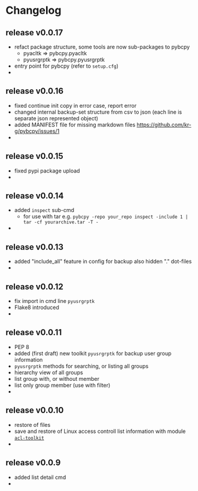 
# Changelog


## release v0.0.17

- refact package structure, some tools are now sub-packages to pybcpy
  - pyacltk => pybcpy.pyacltk
  - pyusrgrptk => pybcpy.pyusrgrptk
- entry point for pybcpy (refer to `setup.cfg`)
-


## release v0.0.16

- fixed continue init copy in error case, report error
- changed internal backup-set structure from csv to json 
 (each line is separate json represented object)
- added MANIFEST file for missing markdown files 
 https://github.com/kr-g/pybcpy/issues/1
-


## release v0.0.15

- fixed pypi package upload 
-


## release v0.0.14

- added `inspect` sub-cmd
  - for use with tar e.g. `pybcpy -repo your_repo inspect -include 1 | tar -cf yourarchive.tar -T -`
- 


## release v0.0.13

- added "include_all" feature in config for backup also hidden "." dot-files
- 


## release v0.0.12

- fix import in cmd line `pyusrgrptk`
- Flake8 introduced
- 

## release v0.0.11

- PEP 8
- added (first draft) new toolkit `pyusrgrptk` for backup user group information
- `pyusrgrptk` methods for searching, or listing all groups
- hierarchy view of all groups 
- list group with, or without member
- list only group member (use with filter)
-

## release v0.0.10

- restore of files
- save and restore of Linux access controll list information with module
 [`acl-toolkit`](https://github.com/kr-g/pybcpy/tree/master/pyacltk)
- 

## release v0.0.9

- added list detail cmd
-

